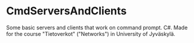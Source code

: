 # CmdServersAndClients
Some basic servers and clients that work on command prompt. C#.
Made for the course "Tietoverkot" ("Networks") in University of Jyväskylä.
